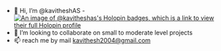 - 👋 Hi, I’m @kavitheshAS
-[![An image of @kavitheshas's Holopin badges, which is a link to view their full Holopin profile](https://holopin.me/kavitheshas)](https://holopin.io/@kavitheshas)
- 💞️ I’m looking to collaborate on small to moderate level projects
- 📫 reach me by mail kavithesh2004@gmail.com


<!---
kavitheshAS/kavitheshAS is a ✨ special ✨ repository because its `README.md` (this file) appears on your GitHub profile.
You can click the Preview link to take a look at your changes.
--->
